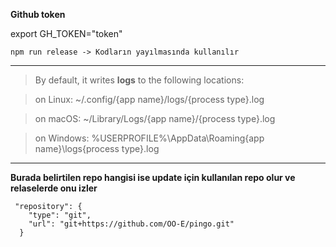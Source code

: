 **Github token**

export GH_TOKEN="token"

```
npm run release -> Kodların yayılmasında kullanılır
```
---

>By default, it writes **logs** to the following locations:

>on Linux: ~/.config/{app name}/logs/{process type}.log

>on macOS: ~/Library/Logs/{app name}/{process type}.log

>on Windows: %USERPROFILE%\AppData\Roaming\{app name}\logs\{process type}.log

---

**Burada belirtilen repo hangisi ise update için kullanılan repo olur ve relaselerde onu izler**

```
 "repository": {
    "type": "git",
    "url": "git+https://github.com/OO-E/pingo.git"
  }
```


